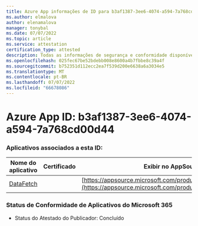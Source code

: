 ```yaml
---
title: Azure App informações de ID para b3af1387-3ee6-4074-a594-7a768cd00d44
ms.author: elmalova
author: elenamalova
manager: tonybal
ms.date: 07/07/2022
ms.topic: article
ms.service: attestation
certification_type: attested
description: Todas as informações de segurança e conformidade disponíveis para b3af1387-3ee6-4074-a594-7a768cd00d44.
ms.openlocfilehash: 025fec67be52bdebb008e8600a4b7fbbe8c39a4f
ms.sourcegitcommit: b752351d112ecc2ea7f539d200e6638a6a3034e5
ms.translationtype: MT
ms.contentlocale: pt-BR
ms.lasthandoff: 07/07/2022
ms.locfileid: "66678086"
---
```

# <a name="azure-app-id-b3af1387-3ee6-4074-a594-7a768cd00d44"></a>Azure App ID: b3af1387-3ee6-4074-a594-7a768cd00d44


### <a name="apps-associated-with-this-id"></a>Aplicativos associados a esta ID:
| **Nome do aplicativo** | **Certificado** | **Exibir no AppSource** |
|--------------|---------------|-----------------------|
| [DataFetch](../forward/WA200003961.md) |  | [https://appsource.microsoft.com/product/office/WA200003961](https://appsource.microsoft.com/product/office/WA200003961) |

### <a name="microsoft-365-app-compliance-status"></a>Status de Conformidade de Aplicativos do Microsoft 365
- Status do Atestado do Publicador: Concluído
